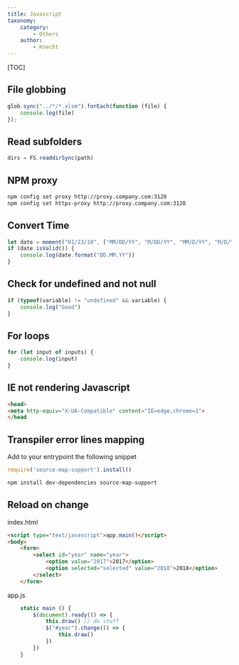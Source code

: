 ```yaml
---
title: Javascript
taxonomy:
    category:
        - Others
    author:
        - Knecht
---
```


[TOC]

## File globbing

```javascript
glob.sync("../*/*.xlsm").forEach(function (file) {
    console.log(file)
});
```

## Read subfolders

```javascript
dirs = FS.readdirSync(path)
```

## NPM proxy

```bash
npm config set proxy http://proxy.company.com:3128
npm config set https-proxy http://proxy.company.com:3128
```

## Convert Time
```javascript
let date = moment("01/23/18", ["MM/DD/YY", "M/DD/YY", "MM/D/YY", "M/D/YY"], true)
if (date.isValid()) {
    console.log(date.format("DD.MM.YY"))
}
```

## Check for undefined and not null
```javascript
if (typeof(variable) != "undefined" && variable) {
	console.log("Good")
}
```

## For loops
```javascript
for (let input of inputs) {
    console.log(input)
}
```

## IE not rendering Javascript
```html
<head>
<meta http-equiv="X-UA-Compatible" content="IE=edge,chrome=1">
</head
```

## Transpiler error lines mapping
Add to your entrypoint the following snippet
```javascript
require('source-map-support').install()
```
```bash
npm install dev-dependencies source-map-support
```

## Reload on change
index.html
```html
<script type="text/javascript">app.main()</script>
<body>
    <form>
    	<select id="year" name="year">
    		<option value="2017">2017</option>
    		<option selected="selected" value="2018">2018</option>
    	</select>
    </form>
```
app.js
```javascript
    static main () {
        $(document).ready(() => {
            this.draw() // do stuff
            $("#year").change(() => {
                this.draw()
            })
        })
    }
```